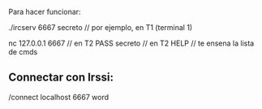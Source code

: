 Para hacer funcionar:

./ircserv 6667 secreto // por ejemplo, en T1 (terminal 1)

nc 127.0.0.1 6667 // en T2
PASS secreto      // en T2
HELP              // te ensena la lista de cmds

## Connectar con Irssi:
/connect localhost 6667 word
